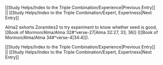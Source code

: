 [[Study Helps/Index to the Triple Combination/Experience|Previous Entry]]  ||  [[Study Helps/Index to the Triple Combination/Expert, Expertness|Next Entry]]

 Alma2 exhorts Zoramites2 to try experiment to know whether seed is good, [[Book of Mormon/Alma/Alma 32#^verse-27|Alma 32:27, 33, 36]] ([[Book of Mormon/Alma/Alma 34#^verse-4|34:4]]).

[[Study Helps/Index to the Triple Combination/Experience|Previous Entry]]  ||  [[Study Helps/Index to the Triple Combination/Expert, Expertness|Next Entry]]